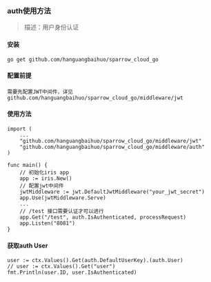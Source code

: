 ### auth使用方法

> 描述：用户身份认证

#### 安装

    go get github.com/hanguangbaihuo/sparrow_cloud_go
    
#### 配置前提

	需要先配置JWT中间件，详见github.com/hanguangbaihuo/sparrow_cloud_go/middleware/jwt

#### 使用方法
	
	import (
		...
		"github.com/hanguangbaihuo/sparrow_cloud_go/middleware/jwt"
		"github.com/hanguangbaihuo/sparrow_cloud_go/middleware/auth"
	)
	
	func main() {
	    // 初始化iris app
	    app := iris.New()
	    // 配置jwt中间件
	    jwtMiddleware := jwt.DefaultJwtMiddleware("your_jwt_secret")
		app.Use(jwtMiddleware.Serve)
	    ...
        // /test 接口需要认证才可以进行
	    app.Get("/test", auth.IsAuthenticated, processRequest)
	    app.Listen("8081")
    }

#### 获取auth User

    user := ctx.Values().Get(auth.DefaultUserKey).(auth.User)
    // user := ctx.Values().Get("user")
    fmt.Println(user.ID, user.IsAuthenticated)